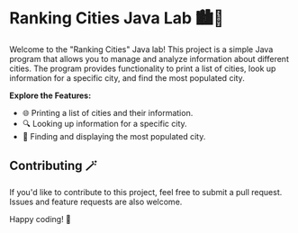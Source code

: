 # Ranking Cities Java Lab 🏙️🚀

Welcome to the "Ranking Cities" Java lab! This project is a simple Java program that allows you to manage and analyze information about different cities. The program provides functionality to print a list of cities, look up information for a specific city, and find the most populated city.

**Explore the Features:**
  - 🌐 Printing a list of cities and their information.
  - 🔍 Looking up information for a specific city.
  - 🏰 Finding and displaying the most populated city.

## Contributing 🪄

If you'd like to contribute to this project, feel free to submit a pull request. Issues and feature requests are also welcome.

Happy coding! 🚀
